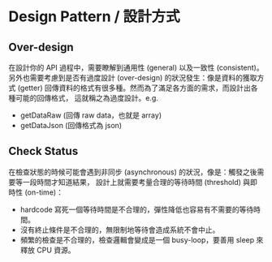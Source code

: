 # Design Pattern / 設計方式 #

## Over-design ##
在設計你的 API 過程中，需要瞭解到通用性 (general) 以及一致性 (consistent)。
另外也需要考慮到是否有過度設計 (over-design) 的狀況發生：像是資料的獲取方式 (getter)
回傳資料的格式有很多種。然而為了滿足各方面的需求，而設計出各種可能的回傳格式，
這就稱之為過度設計。e.g.

+ getDataRaw (回傳 raw data，也就是 array)
+ getDataJson (回傳格式為 json)

## Check Status ##
在檢查狀態的時候可能會遇到非同步 (asynchronous) 的狀況，像是：觸發之後需要等一段時間才知道結果，
設計上就需要考量合理的等待時間 (threshold) 與即時性 (on-time)：

+ hardcode 寫死一個等待時間是不合理的，彈性降低也容易有不需要的等待時間。
+ 沒有終止條件是不合理的，無限制地等待會造成系統不會中止。
+ 頻繁的檢查是不合理的，檢查邏輯會變成是一個 busy-loop，要善用 sleep 來釋放 CPU 資源。
